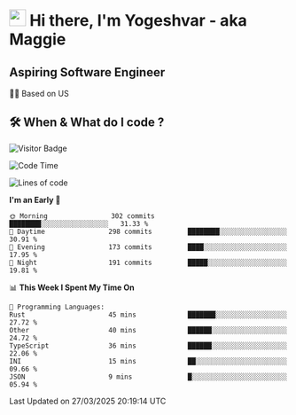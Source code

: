 <h1><img src="https://emojis.slackmojis.com/emojis/images/1531849430/4246/blob-sunglasses.gif?1531849430" width="30"/> Hi there, I'm Yogeshvar - aka Maggie</h1>

## Aspiring Software Engineer
🏂🏻  Based on US 

## 🛠 When & What do I code ?  

![Visitor Badge](https://visitor-badge.feriirawann.repl.co?username=yogeshvar&repo=yogeshvar&label=Visitors&style=plastic&color=%23457BFF&contentType=svg)

<!--START_SECTION:waka-->
![Code Time](http://img.shields.io/badge/Code%20Time-2%2C923%20hrs%2011%20mins-blue)

![Lines of code](https://img.shields.io/badge/From%20Hello%20World%20I%27ve%20Written-3.9%20million%20lines%20of%20code-blue)

**I'm an Early 🐤** 

```text
🌞 Morning                302 commits         ████████░░░░░░░░░░░░░░░░░   31.33 % 
🌆 Daytime                298 commits         ████████░░░░░░░░░░░░░░░░░   30.91 % 
🌃 Evening                173 commits         ████░░░░░░░░░░░░░░░░░░░░░   17.95 % 
🌙 Night                  191 commits         █████░░░░░░░░░░░░░░░░░░░░   19.81 % 
```


📊 **This Week I Spent My Time On** 

```text
💬 Programming Languages: 
Rust                     45 mins             ███████░░░░░░░░░░░░░░░░░░   27.72 % 
Other                    40 mins             ██████░░░░░░░░░░░░░░░░░░░   24.72 % 
TypeScript               36 mins             ██████░░░░░░░░░░░░░░░░░░░   22.06 % 
INI                      15 mins             ██░░░░░░░░░░░░░░░░░░░░░░░   09.66 % 
JSON                     9 mins              █░░░░░░░░░░░░░░░░░░░░░░░░   05.94 % 
```


 Last Updated on 27/03/2025 20:19:14 UTC
<!--END_SECTION:waka-->
